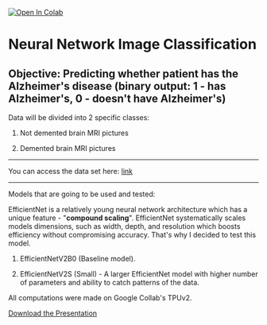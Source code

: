 [![Open In Colab](https://colab.research.google.com/assets/colab-badge.svg)](https://github.com/Ender17133/EfficientNet_ImageClassification/blob/main/EfficientNet%20-%20Image_Classification.ipynb)

# Neural Network Image Classification

Objective: Predicting whether patient has the Alzheimer's disease (binary output: 1 - has Alzheimer's, 0 - doesn't have Alzheimer's)
-----------------------------------------------------------------------
Data will be divided into 2 specific classes:

1) Not demented brain MRI pictures

2) Demented brain MRI pictures

----------------------------------------------------------------------
You can access the data set here: [link](https://www.kaggle.com/datasets/sachinkumar413/alzheimer-mri-dataset/code)

----------------------------------------------------------------------
Models that are going to be used and tested:

EfficientNet is a relatively young neural network architecture which has a unique feature - "**compound scaling**". EfficientNet systematically scales models dimensions, such as width, depth, and resolution which boosts efficiency without compromising accuracy. That's why I decided to test this model.

1) EfficientNetV2B0 (Baseline model).

2) EfficientNetV2S (Small) - A larger EfficientNet model with higher number of parameters and ability to catch patterns of the data.

All computations were made on Google Collab's TPUv2.

[Download the Presentation](https://github.com/Ender17133/EfficientNet_ImageClassification/blob/main/EfficientNet_Image_Classification.pptx)
